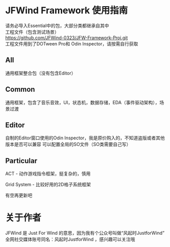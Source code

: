 # JFWind Framework 使用指南
请务必导入Essential中的包，大部分类都继承自其中<br>
工程文件（包含测试场景）<br>
https://github.com/JFWind-0323/JFW-Framework-Proj.git<br>
工程文件用到了DOTween Pro和 Odin Inspector，请按需自行获取

## All
通用框架整合包（没有包含Editor）

## Common
通用框架，包含了音乐音效，UI，状态机，数据存储，EDA（事件驱动架构），场景过渡

## Editor
自制的Editor窗口使用的Odin Inspector，我是原价购入的，不知道盗版或者其他版本是否可以兼容
可以配置全局的SO文件（SO类需要自己写）

## Particular
ACT - 动作游戏指令框架，挺复杂的，慎用

Grid System - 比较好用的2D格子系统框架

有空再更新吧

# 关于作者
JFWind 是 Just For Wind 的意思，因为我有个公众号叫做“风起时JustforWind”<br>
全网社交媒体账号同名：风起时JustforWind ，感兴趣可以关注哦
